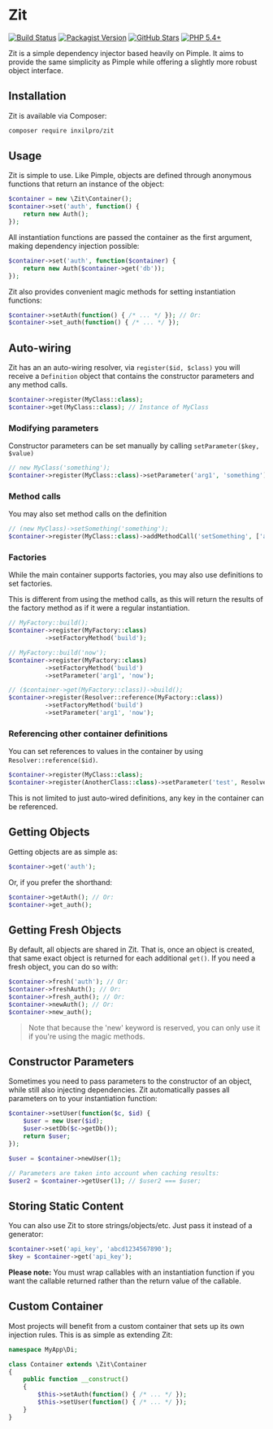 # Zit

[![Build Status](https://travis-ci.org/inxilpro/Zit.svg)](https://travis-ci.org/inxilpro/Zit)
[![Packagist Version](https://img.shields.io/packagist/v/inxilpro/zit.svg)](https://packagist.org/packages/inxilpro/zit)
[![GitHub Stars](https://img.shields.io/github/stars/inxilpro/Zit.svg)](https://github.com/inxilpro/Zit/stargazers)
[![PHP 5.4+](https://img.shields.io/badge/php-%3E%3D5.4-yellowgreen.svg)](https://secure.php.net/releases/5_4_0.php)

Zit is a simple dependency injector based heavily on Pimple.  It aims to provide the same simplicity as Pimple while offering a slightly more robust object interface.

## Installation

Zit is available via Composer:

```bash
composer require inxilpro/zit
```

## Usage

Zit is simple to use.  Like Pimple, objects are defined through anonymous functions that return an 
instance of the object:

```php
$container = new \Zit\Container();
$container->set('auth', function() {
	return new Auth();
});
```
	
All instantiation functions are passed the container as the first argument, making dependency injection possible:

```php
$container->set('auth', function($container) {
	return new Auth($container->get('db'));
});
```
	
Zit also provides convenient magic methods for setting instantiation functions:

```php
$container->setAuth(function() { /* ... */ }); // Or:
$container->set_auth(function() { /* ... */ });
```

## Auto-wiring

Zit has an an auto-wiring resolver, via `register($id, $class)` you will receive a `Definition` object that contains
the constructor parameters and any method calls.

```php
$container->register(MyClass::class);
$container->get(MyClass::class); // Instance of MyClass
```

### Modifying parameters

Constructor parameters can be set manually by calling `setParameter($key, $value)`

```php
// new MyClass('something');
$container->register(MyClass::class)->setParameter('arg1', 'something');
```

### Method calls

You may also set method calls on the definition

```php
// (new MyClass)->setSomething('something');
$container->register(MyClass::class)->addMethodCall('setSomething', ['arg1' => 'something']);
```

### Factories

While the main container supports factories, you may also use definitions to set factories.

This is different from using the method calls, as this will return the results of the factory method as if it were
a regular instantiation.

```php
// MyFactory::build();
$container->register(MyFactory::class)
          ->setFactoryMethod('build');

// MyFactory::build('now');
$container->register(MyFactory::class)
          ->setFactoryMethod('build')
          ->setParameter('arg1', 'now');

// ($container->get(MyFactory::class))->build();
$container->register(Resolver::reference(MyFactory::class))
          ->setFactoryMethod('build')
          ->setParameter('arg1', 'now');
```

### Referencing other container definitions

You can set references to values in the container by using `Resolver::reference($id)`.

```php
$container->register(MyClass::class);
$container->register(AnotherClass::class)->setParameter('test', Resolver::Reference(MyClass::class));
```

This is not limited to just auto-wired definitions, any key in the container can be referenced.

## Getting Objects

Getting objects are as simple as:

```php
$container->get('auth');
```
	
Or, if you prefer the shorthand:

```php
$container->getAuth(); // Or:
$container->get_auth();
```
	
## Getting Fresh Objects

By default, all objects are shared in Zit.  That is, once an object is created, that same exact object is 
returned for each additional `get()`.  If you need a fresh object, you can do so with:

```php
$container->fresh('auth'); // Or:
$container->freshAuth(); // Or:
$container->fresh_auth(); // Or:
$container->newAuth(); // Or:
$container->new_auth();
```
	
> Note that because the 'new' keyword is reserved, you can only use it if you're using the magic methods.

## Constructor Parameters

Sometimes you need to pass parameters to the constructor of an object, while still also injecting 
dependencies.  Zit automatically passes all parameters on to your instantiation function:

```php
$container->setUser(function($c, $id) {
	$user = new User($id);
	$user->setDb($c->getDb());
	return $user;
});

$user = $container->newUser(1);

// Parameters are taken into account when caching results:
$user2 = $container->getUser(1); // $user2 === $user;
```

## Storing Static Content

You can also use Zit to store strings/objects/etc. Just pass it instead of a generator:

```php
$container->set('api_key', 'abcd1234567890');
$key = $container->get('api_key');
```

**Please note:** You must wrap callables with an instantiation function if you want the callable 
returned rather than the return value of the callable.

## Custom Container

Most projects will benefit from a custom container that sets up its own injection rules.  This is as simple 
as extending Zit:

```php
namespace MyApp\Di;

class Container extends \Zit\Container
{
	public function __construct()
	{
		$this->setAuth(function() { /* ... */ });
		$this->setUser(function() { /* ... */ });
	}
}
```
